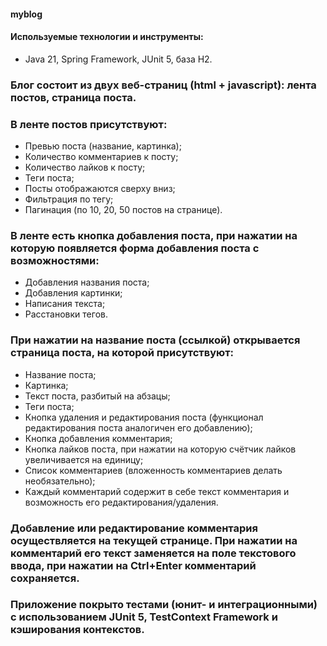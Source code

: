 #### myblog

#### Используемые технологии и инструменты:

* Java 21, Spring Framework, JUnit 5, база H2.

### Блог состоит из двух веб-страниц (html + javascript): лента постов, страница поста.

### В ленте постов присутствуют:
* Превью поста (название, картинка);
* Количество комментариев к посту;
* Количество лайков к посту;
* Теги поста;
* Посты отображаются сверху вниз;
* Фильтрация по тегу;
* Пагинация (по 10, 20, 50 постов на странице).

### В ленте есть кнопка добавления поста, при нажатии на которую появляется форма добавления поста с возможностями:
* Добавления названия поста;
* Добавления картинки;
* Написания текста;
* Расстановки тегов.

### При нажатии на название поста (ссылкой) открывается страница поста, на которой присутствуют:
* Название поста;
* Картинка;
* Текст поста, разбитый на абзацы;
* Теги поста;
* Кнопка удаления и редактирования поста (функционал редактирования поста аналогичен его добавлению);
* Кнопка добавления комментария;
* Кнопка лайков поста, при нажатии на которую счётчик лайков увеличивается на единицу;
* Список комментариев (вложенность комментариев делать необязательно);
* Каждый комментарий содержит в себе текст комментария и возможность его редактирования/удаления.

### Добавление или редактирование комментария осуществляется на текущей странице. При нажатии на комментарий его текст заменяется на поле текстового ввода, при нажатии на Ctrl+Enter комментарий сохраняется.
### Приложение покрыто тестами (юнит- и интеграционными) с использованием JUnit 5, TestContext Framework и кэширования контекстов.